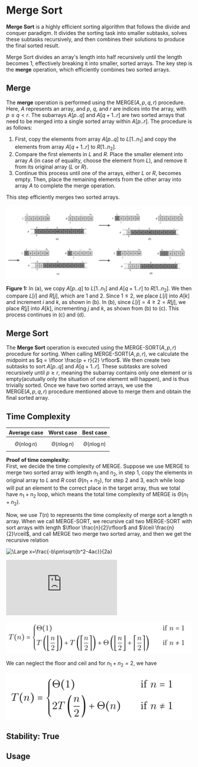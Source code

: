 # Merge Sort

**Merge Sort** is a highly efficient sorting algorithm that follows the divide and conquer paradigm. It divides the sorting task into smaller subtasks, solves these subtasks recursively, and then combines their solutions to produce the final sorted result.

Merge Sort divides an array's length into half recursively until the length becomes 1, effectively breaking it into smaller, sorted arrays. The key step is the **merge** operation, which efficiently combines two sorted arrays.

## Merge
The **merge** operation is performed using the MERGE($A, p, q, r$) procedure. Here, $A$ represents an array, and $p$, $q$, and $r$ are indices into the array, with $p \leq q < r$. The subarrays $A[p..q]$ and $A[q+1..r]$ are two sorted arrays that need to be merged into a single sorted array within $A[p..r]$. The procedure is as follows:

1. First, copy the elements from array $A[p..q]$ to $L[1..n_1]$ and copy the elements from array $A[q+1..r]$ to $R[1..n_2]$.
2. Compare the first elements in $L$ and $R$. Place the smaller element into array $A$ (in case of equality, choose the element from $L$), and remove it from its original array ($L$ or $R$).
3. Continue this process until one of the arrays, either $L$ or $R$, becomes empty. Then, place the remaining elements from the other array into array $A$ to complete the merge operation.

This step efficiently merges two sorted arrays.

![Figure 1](https://github.com/mjyang0902/Data-Structure/blob/main/sort/figures/merge_sort_merge.png)

**Figure 1:** In (a), we copy $A[p..q]$ to $L[1..n_1]$ and $A[q+1..r]$ to $R[1..n_2]$. We then compare $L[i]$ and $R[j]$, which are 1 and 2. Since $1 \leq 2$, we place $L[i]$ into $A[k]$ and increment $i$ and $k$, as shown in (b). In (b), since $L[i]=4 \geq 2=R[j]$, we place $R[j]$ into $A[k]$, incrementing $j$ and $k$, as shown from (b) to (c). This process continues in (c) and (d).

## Merge Sort
The **Merge Sort** operation is executed using the MERGE-SORT($A, p, r$) procedure for sorting. When calling MERGE-SORT($A, p, r$), we calculate the midpoint as $q = \lfloor \frac{p + r}{2} \rfloor$. We then create two subtasks to sort $A[p..q]$ and $A[q+1..r]$. These subtasks are solved recursively until $p \geq r$, meaning the subarray contains only one element or is empty(acutually only the situation of one elememt will happen), and is thus trivially sorted. Once we have two sorted arrays, we use the <br> MERGE($A, p, q, r$) procedure mentioned above to merge them and obtain the final sorted array.

## Time Complexity
| Average case | Worst case | Best case |
|:------------:|:----------:|:---------:|
| $$\Theta(n\log n)$$ | $$\Theta(n\log n)$$ | $$\Theta(n\log n)$$ |

**Proof of time complexity:**  
  First, we decide the time complexity of MERGE. Suppose we use MERGE to merge two sorted array with length $n_1$ and $n_2$, in step 1, copy the elements in original array to $L$ and $R$ cost $\Theta(n_1 + n_2)$, for step 2 and 3, each while loop will put an element to the correct place in the target array, thus we total have $n_1+n_2$ loop, which means the total time complexity of MERGE is $\Theta(n_1+n_2)$.
  
  Now, we use $T(n)$ to represents the time complexity of merge sort a length n array. When we call MERGE-SORT, we recursive call two MERGE-SORT with sort arrays with length $\lfloor \frac{n}{2}\rfloor$ and $\lceil \frac{n}{2}\rceil$, and call MERGE two merge two sorted array, and then we get the recursive relation

<img src="https://latex.codecogs.com/svg.latex?\Large&space;x=\frac{-b\pm\sqrt{b^2-4ac}}{2a}" title="\Large x=\frac{-b\pm\sqrt{b^2-4ac}}{2a}" />

![equation](http://www.sciweavers.org/tex2img.php?eq=1%2Bsin%28mc%5E2%29&bc=White&fc=Black&im=jpg&fs=12&ff=arev&edit=)


![Equation 1](https://github.com/mjyang0902/Data-Structure/blob/main/sort/figures/merge_sort_eq1.png)
  
We can neglect the floor and ceil and for $n_1+n_2=2$, we have 

 ![Equation 2](https://github.com/mjyang0902/Data-Structure/blob/main/sort/figures/merge_sort_eq2.png)
  

## Stability: True

## Usage

